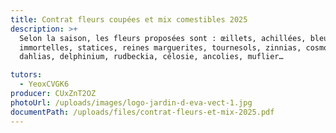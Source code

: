 ```yaml
---
title: Contrat fleurs coupées et mix comestibles 2025
description: >+
  Selon la saison, les fleurs proposées sont : œillets, achillées, bleuets,
  immortelles, statices, reines marguerites, tournesols, zinnias, cosmos,
  dahlias, delphinium, rudbeckia, célosie, ancolies, muflier…

tutors:
  - YeoxCVGK6
producer: CUxZnT2OZ
photoUrl: /uploads/images/logo-jardin-d-eva-vect-1.jpg
documentPath: /uploads/files/contrat-fleurs-et-mix-2025.pdf
---
```

